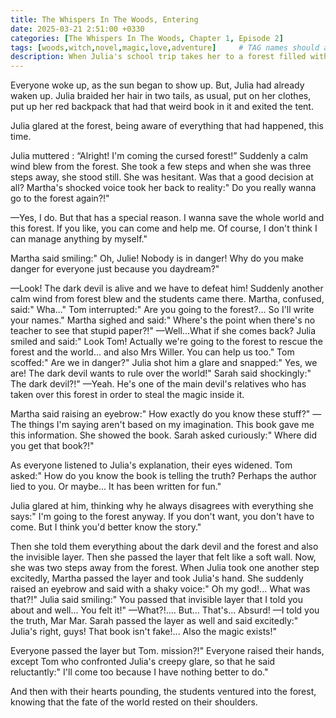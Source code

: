```yaml
---
title: The Whispers In The Woods, Entering
date: 2025-03-21 2:51:00 +0330
categories: [The Whispers In The Woods, Chapter 1, Episode 2]
tags: [woods,witch,novel,magic,love,adventure]     # TAG names should always be lowercase
description: When Julia's school trip takes her to a forest filled with whispers and dark secrets, she stumbles upon a cursed book that reveals an ancient evil. As reality blurs with the supernatural, she must uncover the truth before it's too late.
---
```


Everyone woke up, as the sun began to show up. But, Julia had already waken up. 
Julia braided her hair in two tails, as usual, put on her clothes, put up her red backpack that had that weird book in it and exited the tent. 

Julia glared at the forest, being aware of everything that had happened, this time. 

Julia muttered : “Alright! I'm coming the cursed forest!”
Suddenly a calm wind blew from the forest.
She took a few steps and when she was three steps away, she stood still.
She was hesitant. Was that a good decision at all?
Martha's shocked voice took her back to reality:" Do you really wanna go to the forest again?!"

 —Yes, I do. But that has a special reason. I wanna save the whole world and this forest. If you like, you can come and help me. Of course, I don't think I can manage anything by myself."

Martha said smiling:" Oh, Julie! Nobody is in danger! Why do you make danger for everyone just because you daydream?"

—Look! The dark devil is alive and we have to defeat him!
Suddenly another calm wind from forest blew and the students came there.
Martha, confused, said:" Wha..."
Tom interrupted:" Are you going to the forest?... So I'll write your names."
Martha sighed and said:" Where's the point when there's no teacher to see that stupid paper?!"
—Well...What if she comes back?
Julia smiled and said:" Look Tom! Actually we're going to the forest to rescue the forest and the world... and also Mrs Willer. You can help us too."
Tom scoffed:" Are we in danger?" 
Julia shot him a glare and snapped:" Yes, we are! The dark devil wants to rule over the world!"
Sarah said shockingly:" The dark devil?!"
—Yeah. He's one of the main devil's relatives who has taken over this forest in order to steal the magic inside it.

Martha said raising an eyebrow:" How exactly do you know these stuff?"
— The things I'm saying aren't based on my imagination. This book gave me this information. 
 She showed the book.
Sarah asked curiously:" Where did you get that book?!"

As everyone listened to Julia's explanation, their eyes widened. 
Tom asked:" How do you know the book is telling the truth? Perhaps the author lied to you. Or maybe... It has been written for fun."

Julia glared at him, thinking why he always disagrees with everything she says:" I'm going to the forest anyway. If you don't want, you don't have to come. But I think you'd better know the story."

Then she told them everything about the dark devil and the forest and also the invisible layer.
Then she passed the layer that felt like a soft wall. 
Now, she was two steps away from the forest.
When Julia took one another step excitedly, Martha passed the layer and took Julia's hand. She suddenly raised an eyebrow and said with a shaky voice:" 
Oh my god!... What was that?!"
Julia said smiling:" You passed that invisible layer that I told you about and well... You felt it!"
—What?!.... But... That's... Absurd!
—I told you the truth, Mar Mar.
Sarah passed the layer as well and said excitedly:" Julia's right, guys! That book isn't fake!... Also the magic exists!"

Everyone passed the layer but Tom.
mission?!"
Everyone raised their hands, except Tom who confronted Julia's creepy glare, so that he said reluctantly:" I'll come too because I have nothing better to do."

And then with their hearts pounding, the students ventured into the forest, knowing that the fate of the world rested on their shoulders.